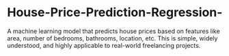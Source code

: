 # House-Price-Prediction-Regression-
A machine learning model that predicts house prices based on features like area, number of bedrooms, bathrooms, location, etc. This is simple, widely understood, and highly applicable to real-world freelancing projects. 
